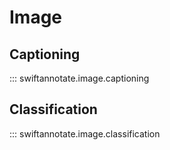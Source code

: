# Image

## Captioning

::: swiftannotate.image.captioning

## Classification

::: swiftannotate.image.classification
